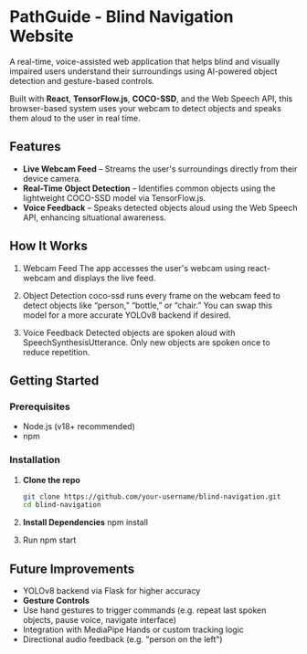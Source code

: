 # PathGuide - Blind Navigation Website

A real-time, voice-assisted web application that helps blind and visually impaired users understand their surroundings using AI-powered object detection and gesture-based controls.

Built with **React**, **TensorFlow.js**, **COCO-SSD**, and the Web Speech API, this browser-based system uses your webcam to detect objects and speaks them aloud to the user in real time.


## Features

-  **Live Webcam Feed** – Streams the user's surroundings directly from their device camera.
-  **Real-Time Object Detection** – Identifies common objects using the lightweight COCO-SSD model via TensorFlow.js.
-  **Voice Feedback** – Speaks detected objects aloud using the Web Speech API, enhancing situational awareness.

## How It Works

1. Webcam Feed
The app accesses the user's webcam using react-webcam and displays the live feed.

2. Object Detection
coco-ssd runs every frame on the webcam feed to detect objects like “person,” “bottle,” or “chair.” You can swap this model for a more accurate YOLOv8 backend if desired.

3. Voice Feedback
Detected objects are spoken aloud with SpeechSynthesisUtterance. Only new objects are spoken once to reduce repetition.

##  Getting Started
###  Prerequisites

- Node.js (v18+ recommended)
- npm 

###  Installation
1. **Clone the repo**
   ```bash
   git clone https://github.com/your-username/blind-navigation.git
   cd blind-navigation

2. **Install Dependencies**
   npm install

3. Run
   npm start

## Future Improvements

-  YOLOv8 backend via Flask for higher accuracy
-  **Gesture Controls**
  - Use hand gestures to trigger commands (e.g. repeat last spoken objects, pause voice, navigate interface)
  - Integration with MediaPipe Hands or custom tracking logic
-  Directional audio feedback (e.g. "person on the left")
